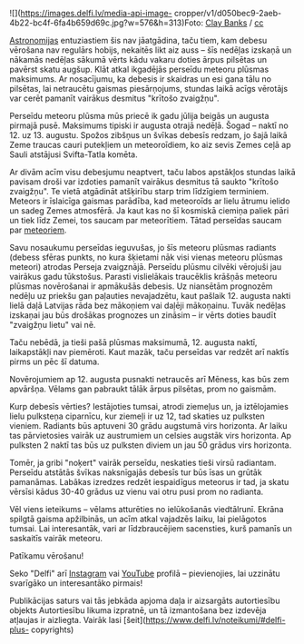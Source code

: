 ![](https://images.delfi.lv/media-api-image-
cropper/v1/d050bec9-2aeb-4b22-bc4f-6fa4b659d69c.jpg?w=576&h=313)Foto: [Clay
Banks](https://unsplash.com/@claybanks) /
[cc](https://creativecommons.org/public-domain/cc0/)

[Astronomijas](https://www.delfi.lv/temas/42198882/astronomija) entuziastiem
šis nav jāatgādina, taču tiem, kam debesu vērošana nav regulārs hobijs,
nekaitēs likt aiz auss – šīs nedēļas izskaņā un nākamās nedēļas sākumā vērts
kādu vakaru doties ārpus pilsētas un pavērst skatu augšup. Klāt atkal
ikgadējās perseīdu meteoru plūsmas maksimums. Ar nosacījumu, ka debesis ir
skaidras un esi gana tālu no pilsētas, lai netraucētu gaismas piesārņojums,
stundas laikā acīgs vērotājs var cerēt pamanīt vairākus desmitus "krītošo
zvaigžņu".

Perseīdu meteoru plūsma mūs priecē ik gadu jūlija beigās un augusta pirmajā
pusē. Maksimums tipiski ir augusta otrajā nedēļā. Šogad – naktī no 12. uz 13.
augustu. Spožos zibšņus un švīkas debesīs redzam, jo šajā laikā Zeme traucas
cauri putekļiem un meteoroīdiem, ko aiz sevis Zemes ceļā ap Sauli atstājusi
Svifta-Tatla komēta.

Ar divām acīm visu debesjumu neaptvert, taču labos apstākļos stundas laikā
pavisam droši var izdoties pamanīt vairākus desmitus tā saukto "krītošo
zvaigžņu". Te vietā atgādināt atšķirību starp trim līdzīgiem terminiem.
Meteors ir īslaicīga gaismas parādība, kad meteoroīds ar lielu ātrumu ielido
un sadeg Zemes atmosfērā. Ja kaut kas no šī kosmiskā ciemiņa paliek pāri un
tiek līdz Zemei, tos saucam par meteorītiem. Tātad perseīdas saucam par
[meteoriem](https://www.delfi.lv/temas/52748383/meteori).

Savu nosaukumu perseīdas ieguvušas, jo šīs meteoru plūsmas radiants (debess
sfēras punkts, no kura šķietami nāk visi vienas meteoru plūsmas meteori)
atrodas Perseja zvaigznājā. Perseīdu plūsmu cilvēki vērojuši jau vairākus gadu
tūkstošus. Parasti vislielākais traucēklis krāšņās meteoru plūsmas novērošanai
ir apmākušās debesis. Uz niansētām prognozēm nedēļu uz priekšu gan paļauties
nevajadzētu, kaut pašlaik 12. augusta nakti lielā daļā Latvijas rāda bez
mākoņiem vai daļēji mākoņainu. Tuvāk nedēļas izskaņai jau būs drošākas
prognozes un zināsim – ir vērts doties baudīt "zvaigžņu lietu" vai nē.

Taču nebēdā, ja tieši pašā plūsmas maksimumā, 12. augusta naktī, laikapstākļi
nav piemēroti. Kaut mazāk, taču perseīdas var redzēt arī naktīs pirms un pēc
šī datuma.

Novērojumiem ap 12. augusta pusnakti netraucēs arī Mēness, kas būs zem
apvāršņa. Vēlams gan pabraukt tālāk ārpus pilsētas, prom no gaismām.

Kurp debesīs vērties? Iestājoties tumsai, atrodi ziemeļus un, ja iztēlojamies
lielu pulksteņa ciparnīcu, kur ziemeļi ir uz 12, tad skaties uz pulksten
vieniem. Radiants būs aptuveni 30 grādu augstumā virs horizonta. Ar laiku tas
pārvietosies vairāk uz austrumiem un celsies augstāk virs horizonta. Ap
pulksten 2 naktī tas būs uz pulksten diviem un jau 50 grādus virs horizonta.

Tomēr, ja gribi "noķert" vairāk perseīdu, neskaties tieši virsū radiantam.
Perseīdu atstātās švīkas naksnīgajās debesīs tur būs īsas un grūtāk pamanāmas.
Labākas izredzes redzēt iespaidīgus meteorus ir tad, ja skatu vērsīsi kādus
30-40 grādus uz vienu vai otru pusi prom no radianta.

Vēl viens ieteikums – vēlams atturēties no ielūkošanās viedtālrunī. Ekrāna
spilgtā gaisma apžilbinās, un acīm atkal vajadzēs laiku, lai pielāgotos
tumsai. Lai interesantāk, vari ar līdzbraucējiem sacensties, kurš pamanīs un
saskaitīs vairāk meteoru.

Patīkamu vērošanu!

Seko "Delfi" arī [Instagram](https://www.instagram.com/delfi.lv/) vai
[YouTube](https://www.youtube.com/channel/UCw5foWtcJvAbUm64rv7jwUQ) profilā –
pievienojies, lai uzzinātu svarīgāko un interesantāko pirmais!

Publikācijas saturs vai tās jebkāda apjoma daļa ir aizsargāts autortiesību
objekts Autortiesību likuma izpratnē, un tā izmantošana bez izdevēja atļaujas
ir aizliegta. Vairāk lasi [šeit](https://www.delfi.lv/noteikumi/#delfi-plus-
copyrights)

